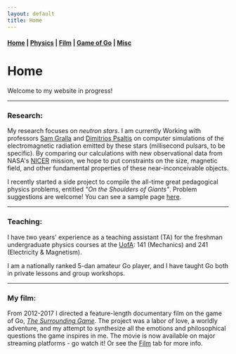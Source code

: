 ```yaml
---
layout: default
title: Home
---
```


#### [Home](index.md) | [Physics](physics.md) | [Film](film.md) | [Game of Go](go.md) | [Misc](misc.md)

# Home

Welcome to my website in progress! 

---

### Research:

My research focuses on *neutron stars*. I am currently Working with professors [Sam Gralla](http://w3.physics.arizona.edu/people/sam-gralla) and [Dimitrios Psaltis](http://xtreme.as.arizona.edu/~dpsaltis/) on computer simulations of the electromagnetic radiation emitted by these stars (millisecond pulsars, to be specific). By comparing our calculations with new observational data from NASA's [NICER](https://www.nasa.gov/nicer) mission, we hope to put constraints on the size, magnetic field, and other fundamental properties of these near-inconceivable objects. 

I recently started a side project to compile the all-time great pedagogical physics problems, entitled *"On the Shoulders of Giants"*. Problem suggestions are welcome! You can see a sample page [here](/docs/TimelessProblems_sample.pdf).

---

### Teaching:

I have two years' experience as a teaching assistant (TA) for the freshman undergraduate physics courses at the [UofA](http://w3.physics.arizona.edu/): 141 (Mechanics) and 241 (Electricity & Magnetism). 

I am a nationally ranked 5-dan amateur Go player, and I have taught Go both in private lessons and group workshops.

---

### My film:

From 2012-2017 I directed a feature-length documentary film on the game of Go, [*The Surrounding Game*](https://www.surroundinggamemovie.com/). The project was a labor of love, a worldly adventure, and my attempt to synthesize all the emotions and philosophical questions the game inspires in me. The movie is now available on major streaming platforms - go watch it! Or see the [Film](film.md) tab for more info.

